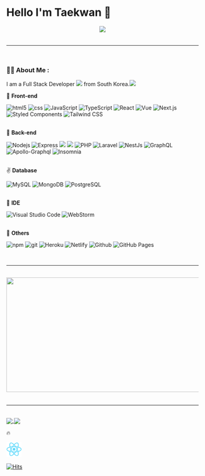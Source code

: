 # Hello I'm Taekwan 👋

<div id="header" align="center">
  <img src="https://media.giphy.com/media/M9gbBd9nbDrOTu1Mqx/giphy.gif" width="100"/>
</div>

<br/>

---

<br/>

### :man_technologist: About Me :
<div>I am a Full Stack Developer <img src="https://media.giphy.com/media/WUlplcMpOCEmTGBtBW/giphy.gif" width="30"> from South Korea.<img src="https://media.giphy.com/media/hvRJCLFzcasrR4ia7z/giphy.gif" width="30px"/></div>

<p>
  
  :love_you_gesture: **Front-end**
  <div>
    <img alt="html5" src="https://img.shields.io/badge/HTML5-E34F26?style=for-the-badge&logo=html5&logoColor=white" />
    <img alt="css" src="https://img.shields.io/badge/CSS3-1572B6?style=for-the-badge&logo=css3&logoColor=white" />
    <img alt="JavaScript" src="https://img.shields.io/badge/JavaScript-F7DF1E?style=for-the-badge&logo=javascript&logoColor=white" />
    <img alt="TypeScript" src="https://img.shields.io/badge/TypeScript-007ACC?style=for-the-badge&logo=typescript&logoColor=white" />
    <img alt="React" src="https://img.shields.io/badge/React-45b8d8?style=for-the-badge&logo=react&logoColor=white" />
    <img alt="Vue" src="https://img.shields.io/badge/Vue.js-4FC08D?style=for-the-badge&logo=vue.js&logoColor=white" />
    <img alt="Next.js" src="https://img.shields.io/badge/Next.js-000000?style=for-the-badge&logo=next.js&logoColor=white" />  
    <img alt="Styled Components" src="https://img.shields.io/badge/Styled_Components-DB7093?style=for-the-badge&logo=styled-components&logoColor=white" />
    <img alt="Tailwind CSS" src="https://img.shields.io/badge/Tailwind_CSS-06B6D4?style=for-the-badge&logo=tailwind-css&logoColor=white" />
  </div>
  <br/>
  
:crossed_fingers: **Back-end**
  <div>
    <img alt="Nodejs" src="https://img.shields.io/badge/Nodejs-43853d?style=for-the-badge&logo=Node.js&logoColor=white" />  
    <img alt="Express" src="https://img.shields.io/badge/Express-000000?style=for-the-badge&logo=Express&logoColor=white" />  
    <img src="https://img.shields.io/badge/Spring-430098?style=for-the-badge&logo=spring&logoColor=white"/>
    <img src="https://img.shields.io/badge/Java-430098??style=for-the-badge&logo=Java&logoColor=white"/>
    <img alt="PHP" src="https://img.shields.io/badge/-pHp-777BB4?style=for-the-badge&logo=PHP&logoColor=white" />
    <img alt="Laravel" src="https://img.shields.io/badge/-Laravel-FF2D20?style=for-the-badge&logo=Laravel&logoColor=white" />
    <img alt="NestJs" src="https://img.shields.io/badge/NestJs-E0234E?style=for-the-badge&logo=nestjs&logoColor=white" />
    <img alt="GraphQL" src="https://img.shields.io/badge/GraphQL-E10098?style=for-the-badge&logo=graphql&logoColor=white" />
    <img alt="Apollo-Graphql" src="https://img.shields.io/badge/Apollo%20GraphQL-311C87?style=for-the-badge&logo=apollo-graphql&logoColor=white" />
    <img alt="Insomnia" src="https://img.shields.io/badge/Insomnia-4000BF?style=for-the-badge&logo=insomnia&logoColor=white" />
  </div>
  <br/>
  
:v: **Database**
  <div>
    <img alt="MySQL" src="https://img.shields.io/badge/MySQL-4479A1?style=for-the-badge&logo=MySQL&logoColor=white" />
    <img alt="MongoDB" src="https://img.shields.io/badge/MongoDB-47A248?style=for-the-badge&logo=MongoDB&logoColor=white" />  
    <img alt="PostgreSQL" src="https://img.shields.io/badge/PostgreSQL-4169E1?style=for-the-badge&logo=PostgreSQL&logoColor=white" />
  </div>
  <br/>

:metal: **IDE**
  <div>
    <img alt="Visual Studio Code" src="https://img.shields.io/badge/Visual Studio Code-007ACC?style=for-the-badge&logo=Visual Studio Code&logoColor=white" />
    <img alt="WebStorm" src="https://img.shields.io/badge/WebStorm-000000?style=for-the-badge&logo=WebStorm&logoColor=white" />
  </div>
  <br/>
  
:call_me_hand: **Others**
  <div>
    <img alt="npm" src="https://img.shields.io/badge/NPM-CB3837?style=for-the-badge&logo=npm&logoColor=white" />
    <img alt="git" src="https://img.shields.io/badge/Git-F05032?style=for-the-badge&logo=git&logoColor=white" />
    <img alt="Heroku" src="https://img.shields.io/badge/Heroku-430098?style=for-the-badge&logo=heroku&logoColor=white" />
    <img alt="Netlify" src="https://img.shields.io/badge/Netlify-00C7B7?style=for-the-badge&logo=Netlify&logoColor=white" />
    <img alt="Github" src="https://img.shields.io/badge/Github-181717?style=for-the-badge&logo=Github&logoColor=white" />
    <img alt="GitHub Pages" src="https://img.shields.io/badge/GitHub Pages-222222?style=for-the-badge&logo=GitHub Pages&logoColor=white" />
  </div>
</p>

<br/>

---

<br/>

<div align="center">
  <img src="https://media.giphy.com/media/dWesBcTLavkZuG35MI/giphy.gif" width="600" height="300"/>
</div>

<br/>

---

<br/>

<div>
  <a href="https://github.com/techighpark/github-readme-stats">
  <img align="center" src="https://github-readme-stats.vercel.app/api?username=techighpark&bg_color=000000&icon_color=8a8888&title_color=FFFFFF&text_color=c9c9c9&show_icons=true&hide_border=true"/>
</a>
<a href="https://github.com/techighpark/convoychat">
 <img align="center" src="https://github-readme-stats.vercel.app/api/top-langs/?username=techighpark&bg_color=000000&icon_color=8a8888&title_color=FFFFFF&text_color=c9c9c9&layout=compact&hide_border=true&card_width=400" />
</a>

</div>




:fire:

<img src="https://raw.githubusercontent.com/devicons/devicon/1119b9f84c0290e0f0b38982099a2bd027a48bf1/icons/react/react-original.svg" width="40" height="40"/>

[![Hits](https://hits.seeyoufarm.com/api/count/incr/badge.svg?url=https%3A%2F%2Fgithub.com%2Ftechighpark%2Fhit-counter&count_bg=%23FF9400&title_bg=%23000000&icon=&icon_color=%23E7E7E7&title=hits&edge_flat=true)](https://hits.seeyoufarm.com)

